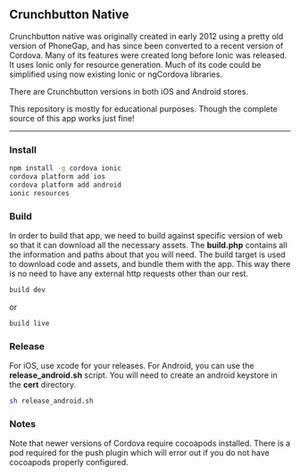 ## Crunchbutton Native

Crunchbutton native was originally created in early 2012 using a pretty old version of PhoneGap, and has since been converted to a recent version of Cordova. Many of its features were created long before Ionic was released. It uses Ionic only for resource generation. Much of its code could be simplified using now existing Ionic or ngCordova libraries.

There are Crunchbutton versions in both iOS and Android stores.

This repository is mostly for educational purposes. Though the complete source of this app works just fine!

---

### Install

```sh
npm install -g cordova ionic
cordova platform add ios
cordova platform add android
ionic resources
```


### Build

In order to build that app, we need to build against specific version of web so that it can download all the necessary assets. The **build.php** contains all the information and paths about that you will need. The build target is used to download code and assets, and bundle them with the app. This way there is no need to have any external http requests other than our rest.

```sh
build dev
```
or
```sh
build live
```


### Release
For iOS, use xcode for your releases. For Android, you can use the **release_android.sh** script. You will need to create an android keystore in the **cert** directory.

```sh
sh release_android.sh
```


### Notes

Note that newer versions of Cordova require cocoapods installed. There is a pod required for the push plugin which will error out if you do not have cocoapods properly configured.